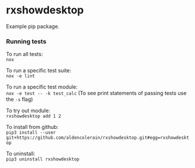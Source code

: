 # rxshowdesktop
Example pip package.

### Running tests
To run all tests:  
`nox`

To run a specific test suite:  
`nox -e lint`

To run a specific test module:  
`nox -e test -- -k test_calc` (To see print statements of passing tests use the `-s` flag)

To try out module:  
`rxshowdesktop add 1 2`

To install from github:  
`pip3 install --user git+https://github.com/aldencolerain/rxshowdesktop.git#egg=rxshowdesktop`

To uninstall:  
`pip3 uninstall rxshowdesktop`
